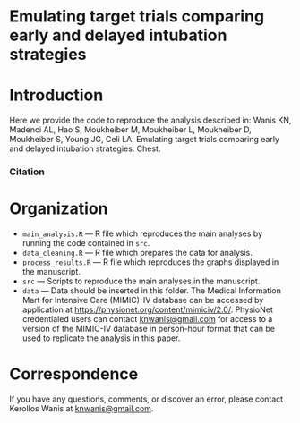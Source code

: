 # Emulating target trials comparing early and delayed intubation strategies

# Introduction
Here we provide the code to reproduce the analysis described in: Wanis KN, Madenci AL, Hao S, Moukheiber M, Moukheiber L, Moukheiber D, Moukheiber S, Young JG, Celi LA. Emulating target trials comparing early and delayed intubation strategies. Chest.

### Citation

> 

# Organization
- `main_analysis.R` — R file which reproduces the main analyses by running the code contained in `src`.
- `data_cleaning.R` — R file which prepares the data for analysis.
- `process_results.R` — R file which reproduces the graphs displayed in the manuscript.
- `src`  — Scripts to reproduce the main analyses in the manuscript.
- `data`  — Data should be inserted in this folder. The Medical Information Mart for Intensive Care (MIMIC)-IV database can be accessed by application at https://physionet.org/content/mimiciv/2.0/. PhysioNet credentialed users can contact knwanis@gmail.com for access to a version of the MIMIC-IV database in person-hour format that can be used to replicate the analysis in this paper. 

# Correspondence
If you have any questions, comments, or discover an error, please contact Kerollos Wanis at knwanis@gmail.com.
